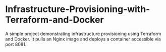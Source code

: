 # Infrastructure-Provisioning-with-Terraform-and-Docker
A simple project demonstrating infrastructure provisioning using Terraform and Docker. It pulls an Nginx image and deploys a container accessible via port 8081.
